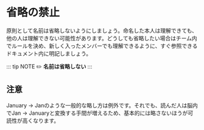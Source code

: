 # 省略の禁止
原則として名前は省略しないようにしましょう。命名した本人は理解できても、他の人は理解できない可能性があります。どうしても省略したい場合はチーム内でルールを決め、新しく入ったメンバーでも理解できるように、すぐ参照できるドキュメント内に明記しましょう。

::: tip NOTE
:pencil2: **名前は省略しない**
:::

## 注意
January → Janのような一般的な略し方は例外です。それでも、読んだ人は脳内でJan → Januaryと変換する手間が増えるため、基本的には略さないほうが可読性が高くなります。
